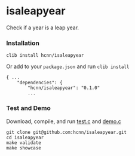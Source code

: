 # isaleapyear
Check if a year is a leap year.

### Installation
```
clib install hcnn/isaleapyear
```

Or add to your `package.json` and run `clib install`

```
{ ...
    "dependencies": {
        "hcnn/isaleapyear": "0.1.0"
        ...
```

### Test and Demo
Download, compile, and run [test.c](https://github.com/hcnn/isaleapyear/blob/master/test.c) and [demo.c](https://github.com/hcnn/isaleapyear/blob/master/demo.c)

```
git clone git@github.com:hcnn/isaleapyear.git
cd isaleapyear
make validate
make showcase
```
